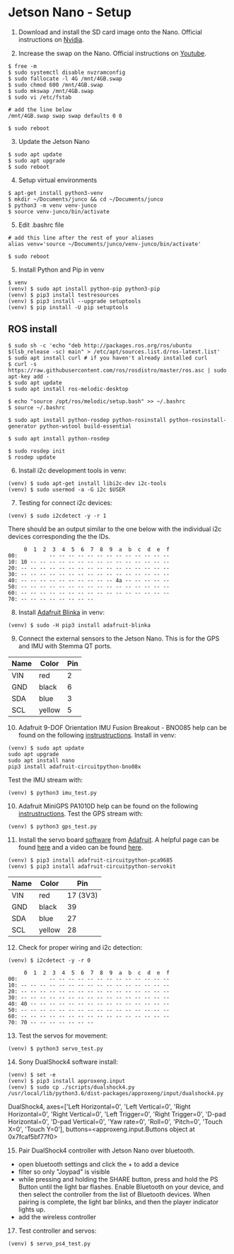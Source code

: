 # Jetson Nano - Setup
1. Download and install the SD card image onto the Nano. Official instructions on [Nvidia](https://developer.nvidia.com/embedded/learn/get-started-jetson-nano-devkit#write).

2. Increase the swap on the Nano. Official instructions on [Youtube](https://youtu.be/uvU8AXY1170).
```
$ free -m
$ sudo systemctl disable nvzramconfig
$ sudo fallocate -l 4G /mnt/4GB.swap
$ sudo chmod 600 /mnt/4GB.swap
$ sudo mkswap /mnt/4GB.swap
$ sudo vi /etc/fstab
```
```
# add the line below
/mnt/4GB.swap swap swap defaults 0 0
```
```
$ sudo reboot
```

3. Update the Jetson Nano
```
$ sudo apt update
$ sudo apt upgrade
$ sudo reboot
```

4. Setup virtual environments
```
$ apt-get install python3-venv
$ mkdir ~/Documents/junco && cd ~/Documents/junco
$ python3 -m venv venv-junco
$ source venv-junco/bin/activate
```

5. Edit .bashrc file
```
# add this line after the rest of your aliases
alias venv='source ~/Documents/junco/venv-junco/bin/activate'
```
```
$ sudo reboot
```

5. Install Python and Pip in venv
```
$ venv
(venv) $ sudo apt install python-pip python3-pip
(venv) $ pip3 install testresources
(venv) $ pip3 install --upgrade setuptools
(venv) $ pip install -U pip setuptools 

```

## ROS install

```
$ sudo sh -c 'echo "deb http://packages.ros.org/ros/ubuntu $(lsb_release -sc) main" > /etc/apt/sources.list.d/ros-latest.list'
$ sudo apt install curl # if you haven't already installed curl
$ curl -s https://raw.githubusercontent.com/ros/rosdistro/master/ros.asc | sudo apt-key add -
$ sudo apt update
$ sudo apt install ros-melodic-desktop

$ echo "source /opt/ros/melodic/setup.bash" >> ~/.bashrc
$ source ~/.bashrc

$ sudo apt install python-rosdep python-rosinstall python-rosinstall-generator python-wstool build-essential

$ sudo apt install python-rosdep

$ sudo rosdep init
$ rosdep update
```


6. Install i2c development tools in venv:
```
(venv) $ sudo apt-get install libi2c-dev i2c-tools
(venv) $ sudo usermod -a -G i2c $USER
```

7. Testing for connect i2c devices:
```
(venv) $ sudo i2cdetect -y -r 1
```
There should be an output similar to the one below with the individual i2c devices corresponding the the IDs.
```
     0  1  2  3  4  5  6  7  8  9  a  b  c  d  e  f
00:          -- -- -- -- -- -- -- -- -- -- -- -- -- 
10: 10 -- -- -- -- -- -- -- -- -- -- -- -- -- -- -- 
20: -- -- -- -- -- -- -- -- -- -- -- -- -- -- -- -- 
30: -- -- -- -- -- -- -- -- -- -- -- -- -- -- -- -- 
40: -- -- -- -- -- -- -- -- -- -- 4a -- -- -- -- -- 
50: -- -- -- -- -- -- -- -- -- -- -- -- -- -- -- -- 
60: -- -- -- -- -- -- -- -- -- -- -- -- -- -- -- -- 
70: -- -- -- -- -- -- -- --                         
```

8. Install [Adafruit Blinka](https://pypi.org/project/Adafruit-Blinka/) in venv:
```
(venv) $ sudo -H pip3 install adafruit-blinka
```

9. Connect the external sensors to the Jetson Nano. This is for the GPS and IMU with Stemma QT ports.
 
| Name | Color | Pin |
| --- | --- | --- |
| VIN | red | 2 |
| GND | black | 6 |
| SDA | blue | 3 |
| SCL | yellow | 5 |


10. Adafruit 9-DOF Orientation IMU Fusion Breakout - BNO085 help can be found on the following [instrustructions](https://github.com/adafruit/Adafruit_CircuitPython_BNO08x). Install in venv:
```
(venv) $ sudo apt update
sudo apt upgrade
sudo apt install nano
pip3 install adafruit-circuitpython-bno08x
```
Test the IMU stream with:
```
(venv) $ python3 imu_test.py
```

10. Adafruit MiniGPS PA1010D help can be found on the following [instrustructions](https://learn.adafruit.com/adafruit-mini-gps-pa1010d-module/circuitpython-python-i2c-usage).
Test the GPS stream with:
```
(venv) $ python3 gps_test.py
```

11. Install the servo board [software](https://docs.circuitpython.org/projects/servokit/en/latest/) from [Adafruit](https://learn.adafruit.com/16-channel-pwm-servo-driver?view=all&gclid=Cj0KCQjwlPWgBhDHARIsAH2xdNchkmeukeVPBQ1IYITSDNilWz4_tKLZpCee6GZLfH17hK6oDafZ5_0aAszsEALw_wcB#python-circuitpython). A helpful page can be found [here](https://jetsonhacks.com/2019/07/22/jetson-nano-using-i2c/) and a video can be found [here](https://www.youtube.com/watch?v=RnGUTny1hG8).
```
(venv) $ pip3 install adafruit-circuitpython-pca9685
(venv) $ pip3 install adafruit-circuitpython-servokit
```
| Name | Color | Pin |
| --- | --- | --- |
| VIN | red | 17 (3V3) |
| GND | black | 39 |
| SDA | blue | 27 |
| SCL | yellow | 28 |

12. Check for proper wiring and i2c detection:
```
(venv) $ i2cdetect -y -r 0

     0  1  2  3  4  5  6  7  8  9  a  b  c  d  e  f
00:          -- -- -- -- -- -- -- -- -- -- -- -- -- 
10: -- -- -- -- -- -- -- -- -- -- -- -- -- -- -- -- 
20: -- -- -- -- -- -- -- -- -- -- -- -- -- -- -- -- 
30: -- -- -- -- -- -- -- -- -- -- -- -- -- -- -- -- 
40: 40 -- -- -- -- -- -- -- -- -- -- -- -- -- -- -- 
50: -- -- -- -- -- -- -- -- -- -- -- -- -- -- -- -- 
60: -- -- -- -- -- -- -- -- -- -- -- -- -- -- -- -- 
70: 70 -- -- -- -- -- -- --                         
```

13. Test the servos for movement:

```
(venv) $ python3 servo_test.py
```


14. Sony DualShock4 software install:
```
(venv) $ set -e
(venv) $ pip3 install approxeng.input
(venv) $ sudo cp ./scripts/dualshock4.py /usr/local/lib/python3.6/dist-packages/approxeng/input/dualshock4.py
```
DualShock4, axes=['Left Horizontal=0', 'Left Vertical=0', 'Right Horizontal=0', 'Right Vertical=0', 'Left Trigger=0', 'Right Trigger=0', 'D-pad Horizontal=0', 'D-pad Vertical=0', 'Yaw rate=0', 'Roll=0', 'Pitch=0', 'Touch X=0', 'Touch Y=0'], buttons=<approxeng.input.Buttons object at 0x7fcaf5bf77f0>


15. Pair DualShock4 controller with Jetson Nano over bluetooth.
- open bluetooth settings and click the + to add a device
- filter so only "Joypad" is visible
- while pressing and holding the SHARE button, press and hold the PS Button until the light bar flashes. Enable Bluetooth on your device, and then select the controller from the list of Bluetooth devices. When pairing is complete, the light bar blinks, and then the player indicator lights up.
- add the wireless controller

17. Test controller and servos:
```
(venv) $ servo_ps4_test.py
```
